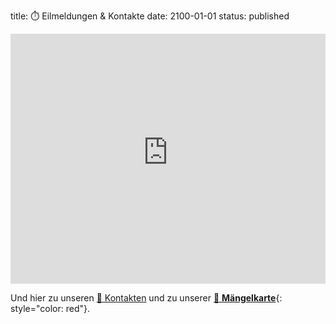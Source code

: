 title: ⏱️ Eilmeldungen & Kontakte
date: 2100-01-01
status: published

<iframe  width="100%" height="400px" frameBorder="0" style="border:0px solid lightgray;" src="https://adfc-hemmingen-pattensen-aktuelles.github.io/markdown.html"></iframe>

Und hier zu unseren [🤝 Kontakten]({filename}/pages/Kontakte.md) und zu unserer [🚧 **Mängelkarte**](https://adfc-hemmingen-pattensen.github.io/MaengelKarte/){: style="color: red"}.



